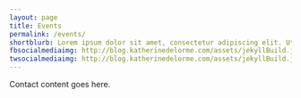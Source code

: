 ```yaml
---
layout: page
title: Events
permalink: /events/
shortblurb: Lorem ipsum dolor sit amet, consectetur adipiscing elit. Ut ornare ut felis ac venenatis. Sed tempor blandit pellentesque.
fbsocialmediaimg: http://blog.katherinedelorme.com/assets/jekyllBuild.jpg
twsocialmediaimg: http://blog.katherinedelorme.com/assets/jekyllBuild.jpg
---
```


Contact content goes here.

